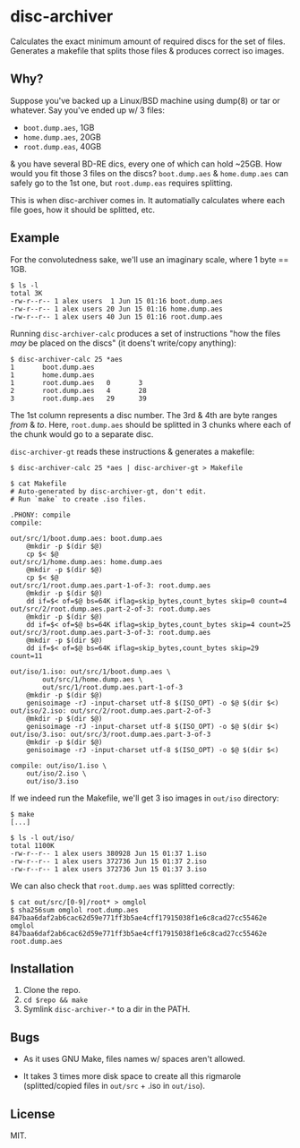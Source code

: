# disc-archiver

Calculates the exact minimum amount of required discs for the set of
files. Generates a makefile that splits those files & produces correct
iso images.

## Why?

Suppose you've backed up a Linux/BSD machine using dump(8) or tar or
whatever. Say you've ended up w/ 3 files:

* `boot.dump.aes`, 1GB
* `home.dump.aes`, 20GB
* `root.dump.eas`, 40GB

& you have several BD-RE dics, every one of which can hold ~25GB. How
would you fit those 3 files on the discs? `boot.dump.aes` &
`home.dump.aes` can safely go to the 1st one, but `root.dump.eas`
requires splitting.

This is when disc-archiver comes in. It automatially calculates where
each file goes, how it should be splitted, etc.


## Example

For the convolutedness sake, we'll use an imaginary scale, where 1 byte ==
1GB.

```
$ ls -l
total 3K
-rw-r--r-- 1 alex users  1 Jun 15 01:16 boot.dump.aes
-rw-r--r-- 1 alex users 20 Jun 15 01:16 home.dump.aes
-rw-r--r-- 1 alex users 40 Jun 15 01:16 root.dump.aes
```

Running `disc-archiver-calc` produces a set of instructions "how the
files _may_ be placed on the discs" (it doens't write/copy anything):

```
$ disc-archiver-calc 25 *aes
1       boot.dump.aes
1       home.dump.aes
1       root.dump.aes   0       3
2       root.dump.aes   4       28
3       root.dump.aes   29      39
```

The 1st column represents a disc number. The 3rd & 4th are byte ranges
_from_ & _to_. Here, `root.dump.aes` should be splitted in 3 chunks
where each of the chunk would go to a separate disc.

`disc-archiver-gt` reads these instructions & generates a makefile:

```
$ disc-archiver-calc 25 *aes | disc-archiver-gt > Makefile

$ cat Makefile
# Auto-generated by disc-archiver-gt, don't edit.
# Run `make` to create .iso files.

.PHONY: compile
compile:

out/src/1/boot.dump.aes: boot.dump.aes
	@mkdir -p $(dir $@)
	cp $< $@
out/src/1/home.dump.aes: home.dump.aes
	@mkdir -p $(dir $@)
	cp $< $@
out/src/1/root.dump.aes.part-1-of-3: root.dump.aes
	@mkdir -p $(dir $@)
	dd if=$< of=$@ bs=64K iflag=skip_bytes,count_bytes skip=0 count=4
out/src/2/root.dump.aes.part-2-of-3: root.dump.aes
	@mkdir -p $(dir $@)
	dd if=$< of=$@ bs=64K iflag=skip_bytes,count_bytes skip=4 count=25
out/src/3/root.dump.aes.part-3-of-3: root.dump.aes
	@mkdir -p $(dir $@)
	dd if=$< of=$@ bs=64K iflag=skip_bytes,count_bytes skip=29 count=11

out/iso/1.iso: out/src/1/boot.dump.aes \
		out/src/1/home.dump.aes \
		out/src/1/root.dump.aes.part-1-of-3
	@mkdir -p $(dir $@)
	genisoimage -rJ -input-charset utf-8 $(ISO_OPT) -o $@ $(dir $<)
out/iso/2.iso: out/src/2/root.dump.aes.part-2-of-3
	@mkdir -p $(dir $@)
	genisoimage -rJ -input-charset utf-8 $(ISO_OPT) -o $@ $(dir $<)
out/iso/3.iso: out/src/3/root.dump.aes.part-3-of-3
	@mkdir -p $(dir $@)
	genisoimage -rJ -input-charset utf-8 $(ISO_OPT) -o $@ $(dir $<)

compile: out/iso/1.iso \
	out/iso/2.iso \
	out/iso/3.iso
```

If we indeed run the Makefile, we'll get 3 iso images in `out/iso`
directory:

```
$ make
[...]

$ ls -l out/iso/
total 1100K
-rw-r--r-- 1 alex users 380928 Jun 15 01:37 1.iso
-rw-r--r-- 1 alex users 372736 Jun 15 01:37 2.iso
-rw-r--r-- 1 alex users 372736 Jun 15 01:37 3.iso
```

We can also check that `root.dump.aes` was splitted correctly:

```
$ cat out/src/[0-9]/root* > omglol
$ sha256sum omglol root.dump.aes
847baa6daf2ab6cac62d59e771ff3b5ae4cff17915038f1e6c8cad27cc55462e  omglol
847baa6daf2ab6cac62d59e771ff3b5ae4cff17915038f1e6c8cad27cc55462e  root.dump.aes
```


## Installation

1. Clone the repo.
2. `cd $repo && make`
3. Symlink `disc-archiver-*` to a dir in the PATH.


## Bugs

* As it uses GNU Make, files names w/ spaces aren't allowed.

* It takes 3 times more disk space to create all this rigmarole
  (splitted/copied files in `out/src` + .iso in `out/iso`).


## License

MIT.
